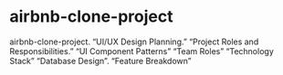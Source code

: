 # airbnb-clone-project
airbnb-clone-project.
“UI/UX Design Planning.”
“Project Roles and Responsibilities.”
“UI Component Patterns”
“Team Roles”
“Technology Stack”
“Database Design”.
 “Feature Breakdown”
